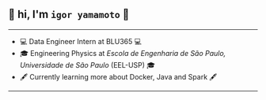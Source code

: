 ## :dragon: hi, I'm `igor yamamoto` :dragon:

---

- :computer: Data Engineer Intern at BLU365 :computer:
- :mortar_board: Engineering Physics at *Escola de Engenharia de São Paulo, Universidade de São Paulo* (EEL-USP) :mortar_board:
- :fountain_pen: Currently learning more about Docker, Java and Spark :fountain_pen:
---

<!--
#### :wrench: Technologies and tools :wrench:
![](https://img.shields.io/badge/OS-Linux-informational?style=flat&logo=linux&logoColor=white&color=2bbc8a) ![](https://img.shields.io/badge/OS-Linux-informational?style=flat&logo=linux&logoColor=white&color=2bbc8a)
![](https://img.shields.io/badge/OS-Linux-informational?style=flat&logo=linux&logoColor=white&color=2bbc8a)

---




**igor-yamamoto/igor-yamamoto** is a ✨ _special_ ✨ repository because its `README.md` (this file) appears on your GitHub profile.

Here are some ideas to get you started:

- 🔭 I’m currently working on ...
- 🌱 I’m currently learning ...
- 👯 I’m looking to collaborate on ...
- 🤔 I’m looking for help with ...
- 💬 Ask me about ...
- 📫 How to reach me: ...
- 😄 Pronouns: ...
- ⚡ Fun fact: ...
-->
